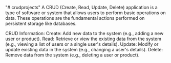 "# crudprojects" 
A CRUD (Create, Read, Update, Delete) application is a type of software or system that allows users to perform basic operations on data. These operations are the fundamental actions performed on persistent storage like databases.

CRUD Information:
Create: Add new data to the system (e.g., adding a new user or product).
Read: Retrieve or view the existing data from the system (e.g., viewing a list of users or a single user's details).
Update: Modify or update existing data in the system (e.g., changing a user's details).
Delete: Remove data from the system (e.g., deleting a user or product).
